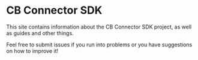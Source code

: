 # CB Connector SDK
This site contains information about the CB Connector SDK project, as well as guides 
and other things. 

Feel free to submit issues if you run into problems or you have suggestions on 
how to improve it!
